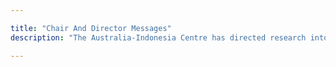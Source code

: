 ```yaml
---

title: "Chair And Director Messages"
description: "The Australia-Indonesia Centre has directed research into solutions to pressing local problems, and an investment in conscious relationship building."

---
```

